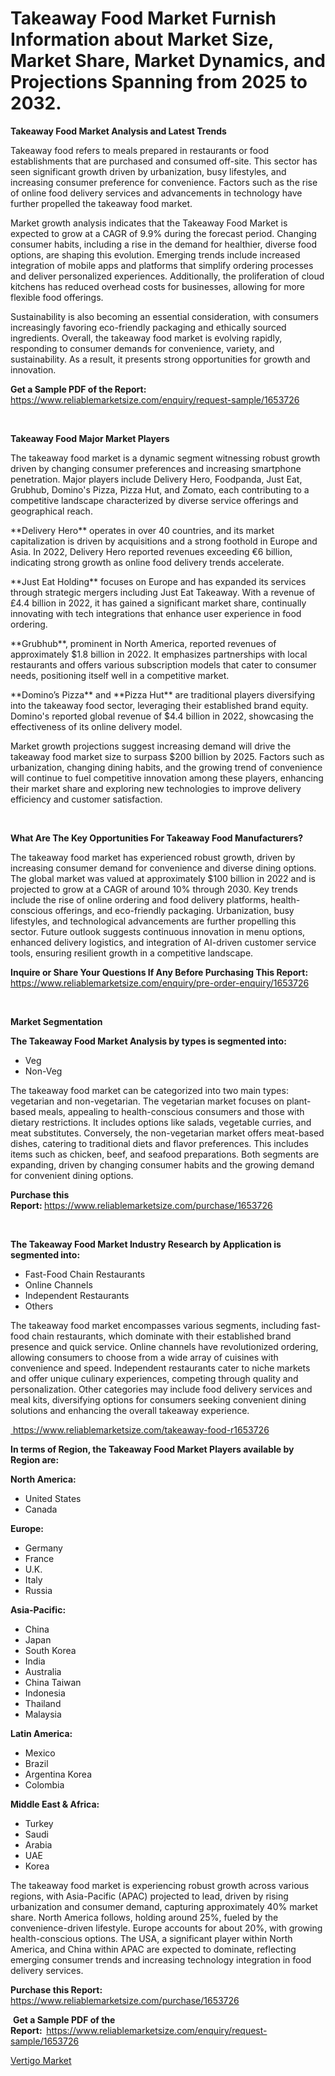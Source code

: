 <p><h1>Takeaway Food Market Furnish Information about Market Size, Market Share, Market Dynamics, and Projections Spanning from 2025 to 2032.</h1></p><p><strong>Takeaway Food Market Analysis and Latest Trends</strong></p>
<p><p>Takeaway food refers to meals prepared in restaurants or food establishments that are purchased and consumed off-site. This sector has seen significant growth driven by urbanization, busy lifestyles, and increasing consumer preference for convenience. Factors such as the rise of online food delivery services and advancements in technology have further propelled the takeaway food market. </p><p>Market growth analysis indicates that the Takeaway Food Market is expected to grow at a CAGR of 9.9% during the forecast period. Changing consumer habits, including a rise in the demand for healthier, diverse food options, are shaping this evolution. Emerging trends include increased integration of mobile apps and platforms that simplify ordering processes and deliver personalized experiences. Additionally, the proliferation of cloud kitchens has reduced overhead costs for businesses, allowing for more flexible food offerings. </p><p>Sustainability is also becoming an essential consideration, with consumers increasingly favoring eco-friendly packaging and ethically sourced ingredients. Overall, the takeaway food market is evolving rapidly, responding to consumer demands for convenience, variety, and sustainability. As a result, it presents strong opportunities for growth and innovation.</p></p>
<p><strong>Get a Sample PDF of the Report:&nbsp;</strong> <a href="https://www.reliablemarketsize.com/enquiry/request-sample/1653726?utm_campaign=1840&utm_medium=2&utm_source=Github&utm_content=ia&utm_term=06032025&utm_id=takeaway-food">https://www.reliablemarketsize.com/enquiry/request-sample/1653726</a></p>
<p>&nbsp;</p>
<p><strong>Takeaway Food Major Market Players</strong></p>
<p><p>The takeaway food market is a dynamic segment witnessing robust growth driven by changing consumer preferences and increasing smartphone penetration. Major players include Delivery Hero, Foodpanda, Just Eat, Grubhub, Domino's Pizza, Pizza Hut, and Zomato, each contributing to a competitive landscape characterized by diverse service offerings and geographical reach.</p><p>**Delivery Hero** operates in over 40 countries, and its market capitalization is driven by acquisitions and a strong foothold in Europe and Asia. In 2022, Delivery Hero reported revenues exceeding €6 billion, indicating strong growth as online food delivery trends accelerate.</p><p>**Just Eat Holding** focuses on Europe and has expanded its services through strategic mergers including Just Eat Takeaway. With a revenue of £4.4 billion in 2022, it has gained a significant market share, continually innovating with tech integrations that enhance user experience in food ordering.</p><p>**Grubhub**, prominent in North America, reported revenues of approximately $1.8 billion in 2022. It emphasizes partnerships with local restaurants and offers various subscription models that cater to consumer needs, positioning itself well in a competitive market.</p><p>**Domino’s Pizza** and **Pizza Hut** are traditional players diversifying into the takeaway food sector, leveraging their established brand equity. Domino's reported global revenue of $4.4 billion in 2022, showcasing the effectiveness of its online delivery model. </p><p>Market growth projections suggest increasing demand will drive the takeaway food market size to surpass $200 billion by 2025. Factors such as urbanization, changing dining habits, and the growing trend of convenience will continue to fuel competitive innovation among these players, enhancing their market share and exploring new technologies to improve delivery efficiency and customer satisfaction.</p></p>
<p>&nbsp;</p>
<p><strong>What Are The Key Opportunities For Takeaway Food Manufacturers?</strong></p>
<p><p>The takeaway food market has experienced robust growth, driven by increasing consumer demand for convenience and diverse dining options. The global market was valued at approximately $100 billion in 2022 and is projected to grow at a CAGR of around 10% through 2030. Key trends include the rise of online ordering and food delivery platforms, health-conscious offerings, and eco-friendly packaging. Urbanization, busy lifestyles, and technological advancements are further propelling this sector. Future outlook suggests continuous innovation in menu options, enhanced delivery logistics, and integration of AI-driven customer service tools, ensuring resilient growth in a competitive landscape.</p></p>
<p><strong>Inquire or Share Your Questions If Any Before Purchasing This Report:</strong> <a href="https://www.reliablemarketsize.com/enquiry/pre-order-enquiry/1653726?utm_campaign=1840&utm_medium=2&utm_source=Github&utm_content=ia&utm_term=06032025&utm_id=takeaway-food">https://www.reliablemarketsize.com/enquiry/pre-order-enquiry/1653726</a></p>
<p>&nbsp;</p>
<p><strong>Market Segmentation</strong></p>
<p><strong>The Takeaway Food Market Analysis by types is segmented into:</strong></p>
<p><ul><li>Veg</li><li>Non-Veg</li></ul></p>
<p><p>The takeaway food market can be categorized into two main types: vegetarian and non-vegetarian. The vegetarian market focuses on plant-based meals, appealing to health-conscious consumers and those with dietary restrictions. It includes options like salads, vegetable curries, and meat substitutes. Conversely, the non-vegetarian market offers meat-based dishes, catering to traditional diets and flavor preferences. This includes items such as chicken, beef, and seafood preparations. Both segments are expanding, driven by changing consumer habits and the growing demand for convenient dining options.</p></p>
<p><strong>Purchase this Report:&nbsp;</strong><a href="https://www.reliablemarketsize.com/purchase/1653726?utm_campaign=1840&utm_medium=2&utm_source=Github&utm_content=ia&utm_term=06032025&utm_id=takeaway-food">https://www.reliablemarketsize.com/purchase/1653726</a></p>
<p>&nbsp;</p>
<p><strong>The Takeaway Food Market Industry Research by Application is segmented into:</strong></p>
<p><ul><li>Fast-Food Chain Restaurants</li><li>Online Channels</li><li>Independent Restaurants</li><li>Others</li></ul></p>
<p><p>The takeaway food market encompasses various segments, including fast-food chain restaurants, which dominate with their established brand presence and quick service. Online channels have revolutionized ordering, allowing consumers to choose from a wide array of cuisines with convenience and speed. Independent restaurants cater to niche markets and offer unique culinary experiences, competing through quality and personalization. Other categories may include food delivery services and meal kits, diversifying options for consumers seeking convenient dining solutions and enhancing the overall takeaway experience.</p></p>
<p><a href="https://www.reliablemarketsize.com/takeaway-food-r1653726?utm_campaign=1840&utm_medium=2&utm_source=Github&utm_content=ia&utm_term=06032025&utm_id=takeaway-food">&nbsp;https://www.reliablemarketsize.com/takeaway-food-r1653726</a></p>
<p><strong>In terms of Region, the Takeaway Food Market Players available by Region are:</strong></p>
<p>
    <p> <strong> North America: </strong>
        <ul>
            <li>United States</li>
            <li>Canada</li>
        </ul>
        </p> 
    <p> <strong> Europe: </strong>
        <ul>
            <li>Germany</li>
            <li>France</li>
            <li>U.K.</li>
            <li>Italy</li>
            <li>Russia</li>
        </ul>
        </p> 
    <p> <strong> Asia-Pacific: </strong>
        <ul>
            <li>China</li>
            <li>Japan</li>
            <li>South Korea</li>
            <li>India</li>
            <li>Australia</li>
            <li>China Taiwan</li>
            <li>Indonesia</li>
            <li>Thailand</li>
            <li>Malaysia</li>
        </ul>
        </p> 
    <p> <strong> Latin America: </strong>
        <ul>
            <li>Mexico</li>
            <li>Brazil</li>
            <li>Argentina Korea</li>
            <li>Colombia</li>
        </ul>
        </p> 
    <p> <strong> Middle East & Africa: </strong>
        <ul>
            <li>Turkey</li>
            <li>Saudi</li>
            <li>Arabia</li>
            <li>UAE</li>
            <li>Korea</li>
        </ul>
    </p>
    </p>
<p><p>The takeaway food market is experiencing robust growth across various regions, with Asia-Pacific (APAC) projected to lead, driven by rising urbanization and consumer demand, capturing approximately 40% market share. North America follows, holding around 25%, fueled by the convenience-driven lifestyle. Europe accounts for about 20%, with growing health-conscious options. The USA, a significant player within North America, and China within APAC are expected to dominate, reflecting emerging consumer trends and increasing technology integration in food delivery services.</p></p>
<p><strong>Purchase this Report: </strong><a href="https://www.reliablemarketsize.com/purchase/1653726?utm_campaign=1840&utm_medium=2&utm_source=Github&utm_content=ia&utm_term=06032025&utm_id=takeaway-food">https://www.reliablemarketsize.com/purchase/1653726</a></p>
<p>&nbsp;<strong>Get a Sample PDF of the Report:&nbsp;&nbsp;</strong><a href="https://www.reliablemarketsize.com/enquiry/request-sample/1653726?utm_campaign=1840&utm_medium=2&utm_source=Github&utm_content=ia&utm_term=06032025&utm_id=takeaway-food">https://www.reliablemarketsize.com/enquiry/request-sample/1653726</a></p>
<p><strong></strong></p>
<p><p><a href="https://github.com/vimar16th/Market-Research-Report-List-7/blob/main/vertigo-market.md?utm_campaign=1840&utm_medium=2&utm_source=Github&utm_content=ia&utm_term=06032025&utm_id=takeaway-food">Vertigo Market</a></p></p>